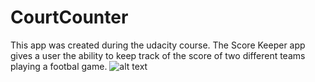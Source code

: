 # CourtCounter
This app was created during the udacity course.
The Score Keeper app gives a user the ability to keep track of the score of two different teams playing a footbal game.
![alt text](https://pp.userapi.com/c621707/v621707683/6ff0e/PkvrAifXIl8.jpg)
